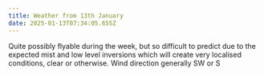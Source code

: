 ```yaml
---
title: Weather from 13th January
date: 2025-01-13T07:34:05.655Z
---
```

Quite possibly flyable during the week, but so difficult to predict due to the expected mist and low level inversions which will create very localised conditions, clear or otherwise.  Wind direction generally SW or S